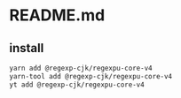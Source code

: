 # README.md

    

## install

```bash
yarn add @regexp-cjk/regexpu-core-v4
yarn-tool add @regexp-cjk/regexpu-core-v4
yt add @regexp-cjk/regexpu-core-v4
```

